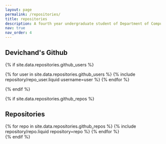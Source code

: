 ```yaml
---
layout: page
permalink: /repositories/
title: repositories
description: A fourth year undergraduate student of Department of Computer Science and Engineering, IIT Kharagpur. I focus on fundamental research in Cognitive Science and NLP, particularly in Psycholinguistics, LLM Reasoning, Neurosymbolic AI, and World Models, inspired by Cognitive Science and Computational Learning to create interpretable, efficient, human-aligned AI systems.
nav: true
nav_order: 4
---
```


## Devichand's Github

{% if site.data.repositories.github_users %}

<div class="repositories d-flex flex-wrap flex-md-row flex-column justify-content-between align-items-center">
  {% for user in site.data.repositories.github_users %}
    {% include repository/repo_user.liquid username=user %}
  {% endfor %}
</div>

{% endif %}

{% if site.data.repositories.github_repos %}

## Repositories

<div class="repositories d-flex flex-wrap flex-md-row flex-column justify-content-between align-items-center">
  {% for repo in site.data.repositories.github_repos %}
    {% include repository/repo.liquid repository=repo %}
  {% endfor %}
</div>
{% endif %}
